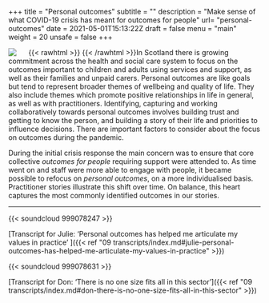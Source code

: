 +++
title = "Personal outcomes"
subtitle = ""
description = "Make sense of what COVID-19 crisis has meant for outcomes for people"
url= "personal-outcomes"
date = 2021-05-01T15:13:22Z
draft = false
menu = "main"
weight = 20
unsafe = false
+++

{{< rawhtml >}}
  <img style="shape-margin: 20px;float:left;max-width:30%;shape-outside: url(../images/heart.png);padding-right: 1.5rem !important;" src="../images/heart.png" alt=" " />
{{< /rawhtml >}}In Scotland there is growing commitment across the health and social care system to focus on the outcomes important to children and adults using services and support, as well as their families and unpaid carers. Personal outcomes are like goals but tend to represent broader themes of wellbeing and quality of life. They also include themes which promote positive relationships in life in general, as well as with practitioners. Identifying, capturing and working collaboratively towards personal outcomes involves building trust and getting to know the person, and building a story of their life and priorities to influence decisions. There are important factors to consider about the focus on outcomes during the pandemic.  

During the initial crisis response the main concern was to ensure that core collective _outcomes for people_ requiring support were attended to. As time went on and staff were more able to engage with people, it became possible to refocus on _personal outcomes_, on a more individualised basis. Practitioner stories illustrate this shift over time. On balance, this heart captures the most commonly identified outcomes in our stories.

---

{{< soundcloud 999078247 >}}

[Transcript for Julie: ‘Personal outcomes has helped me articulate my values in practice’ ]({{< ref "09 transcripts/index.md#julie-personal-outcomes-has-helped-me-articulate-my-values-in-practice" >}})

{{< soundcloud 999078631 >}}

[Transcript for Don: ‘There is no one size fits all in this sector’]({{< ref "09 transcripts/index.md#don-there-is-no-one-size-fits-all-in-this-sector" >}})

